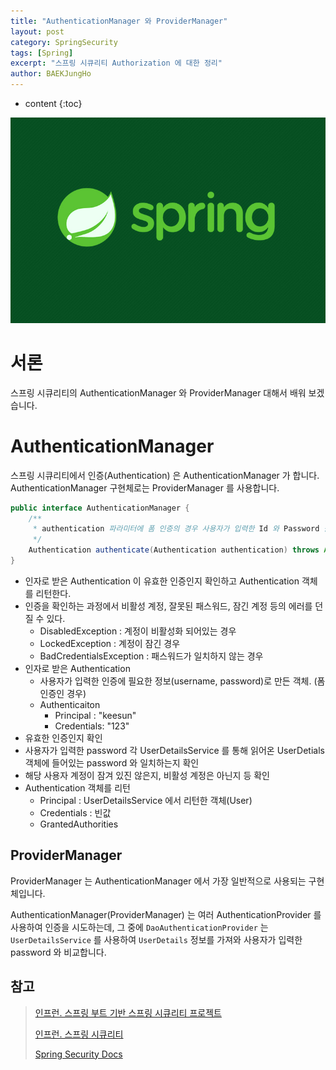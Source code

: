 ```yaml
---
title: "AuthenticationManager 와 ProviderManager"
layout: post
category: SpringSecurity
tags: [Spring]
excerpt: "스프링 시큐리티 Authorization 에 대한 정리"
author: BAEKJungHo
---
```


* content
{:toc}

![logo](/images/posts/logo/SPRING.jpg)

# 서론

스프링 시큐리티의 AuthenticationManager 와 ProviderManager 대해서 배워 보겠습니다.

# AuthenticationManager

스프링 시큐리티에서 인증(Authentication) 은 AuthenticationManager 가 합니다. AuthenticationManager 구현체로는 ProviderManager 를 사용합니다.

```java
public interface AuthenticationManager {
    /**
     * authentication 파라미터에 폼 인증의 경우 사용자가 입력한 Id 와 Password 를 담고 있다.
     */
    Authentication authenticate(Authentication authentication) throws AuthenticationException;
}
```

- 인자로 받은 Authentication 이 유효한 인증인지 확인하고 Authentication 객체를 리턴한다.
- 인증을 확인하는 과정에서 비활성 계정, 잘못된 패스워드, 잠긴 계정 등의 에러를 던질 수 있다.
    - DisabledException : 계정이 비활성화 되어있는 경우
    - LockedException : 계정이 잠긴 경우
    - BadCredentialsException : 패스워드가 일치하지 않는 경우
- 인자로 받은 Authentication
    - 사용자가 입력한 인증에 필요한 정보(username, password)로 만든 객체. (폼 인증인 경우)
    - Authenticaiton
        - Principal : "keesun"
        - Credentials: "123"
- 유효한 인증인지 확인
- 사용자가 입력한 password 각 UserDetailsService 를 통해 읽어온 UserDetials 객체에 들어있는 password 와 일치하는지 확인
- 해당 사용자 계정이 잠겨 있진 않은지, 비활성 계정은 아닌지 등 확인
- Authentication 객체를 리턴
    - Principal : UserDetailsService 에서 리턴한 객체(User)
    - Credentials : 빈값
    - GrantedAuthorities

## ProviderManager

ProviderManager 는 AuthenticationManager 에서 가장 일반적으로 사용되는 구현체입니다.

AuthenticationManager(ProviderManager) 는 여러 AuthenticationProvider 를 사용하여 인증을 시도하는데, 그 중에 `DaoAuthenticationProvider` 는 `UserDetailsService` 를 사용하여 `UserDetails` 정보를 가져와 사용자가 입력한 password 와 비교합니다.

## 참고

> [인프런. 스프링 부트 기반 스프링 시큐리티 프로젝트](#)
>
> [인프런. 스프링 시큐리티](#)
>
> [Spring Security Docs](https://docs.spring.io/spring-security/site/docs/current/reference/html5/#servlet-authentication-form)